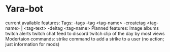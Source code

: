 # Yara-bot
current available features: 
  Tags:
   -tags
   -tag \<tag-name>
   -createtag \<tag-name> | \<tag-text>
   -deltag \<tag-name>
Planned features:
 Image albums
 twitch alerts 
 twitch chat feed to discord 
 twitch clip of the day by most views 
 Modertaion commands:
  strike command to add a strike to a user (no action; just information for mods)
